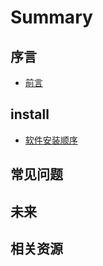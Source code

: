# Summary

## 序言

* [前言](README.md)

## install

* [软件安装顺序](post/software-install.md)



## 常见问题


## 未来


## 相关资源


